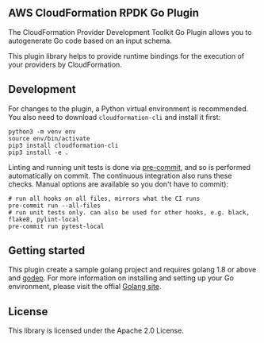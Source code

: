 ## AWS CloudFormation RPDK Go Plugin

The CloudFormation Provider Development Toolkit Go Plugin allows you to autogenerate Go code based on an input schema.

This plugin library helps to provide runtime bindings for the execution of your providers by CloudFormation.

Development
-----------

For changes to the plugin, a Python virtual environment is recommended. You also need to download `cloudformation-cli` and install it first:

```
python3 -m venv env
source env/bin/activate
pip3 install cloudformation-cli
pip3 install -e .
```

Linting and running unit tests is done via [pre-commit](https://pre-commit.com/), and so is performed automatically on commit. The continuous integration also runs these checks. Manual options are available so you don't have to commit):

```
# run all hooks on all files, mirrors what the CI runs
pre-commit run --all-files
# run unit tests only. can also be used for other hooks, e.g. black, flake8, pylint-local
pre-commit run pytest-local
```

Getting started
---------------

This plugin create a sample golang project and requires golang 1.8 or above and [godep](https://golang.github.io/dep/docs/introduction.html). For more information on installing and setting up your Go environment, please visit the offial [Golang site](https://golang.org/).


License
-------

This library is licensed under the Apache 2.0 License.

